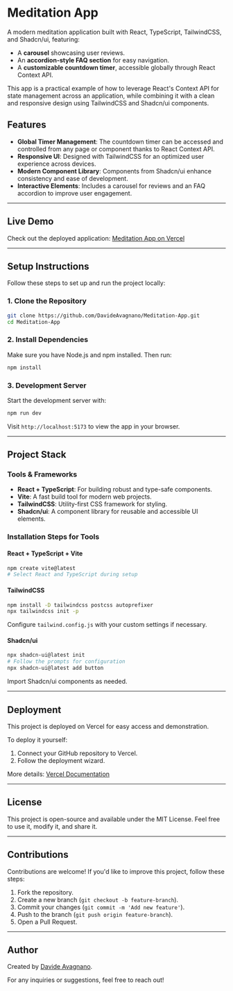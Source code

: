 # Meditation App

A modern meditation application built with React, TypeScript, TailwindCSS, and Shadcn/ui, featuring:

- A **carousel** showcasing user reviews.
- An **accordion-style FAQ section** for easy navigation.
- A **customizable countdown timer**, accessible globally through React Context API.

This app is a practical example of how to leverage React's Context API for state management across an application, while combining it with a clean and responsive design using TailwindCSS and Shadcn/ui components.

## Features

- **Global Timer Management**: The countdown timer can be accessed and controlled from any page or component thanks to React Context API.
- **Responsive UI**: Designed with TailwindCSS for an optimized user experience across devices.
- **Modern Component Library**: Components from Shadcn/ui enhance consistency and ease of development.
- **Interactive Elements**: Includes a carousel for reviews and an FAQ accordion to improve user engagement.

---

## Live Demo

Check out the deployed application: [Meditation App on Vercel](https://meditation-app-ashy.vercel.app/)

---

## Setup Instructions

Follow these steps to set up and run the project locally:

### 1. Clone the Repository

```bash
git clone https://github.com/DavideAvagnano/Meditation-App.git
cd Meditation-App
```

### 2. Install Dependencies

Make sure you have Node.js and npm installed. Then run:

```bash
npm install
```

### 3. Development Server

Start the development server with:

```bash
npm run dev
```

Visit `http://localhost:5173` to view the app in your browser.

---

## Project Stack

### Tools & Frameworks

- **React + TypeScript**: For building robust and type-safe components.
- **Vite**: A fast build tool for modern web projects.
- **TailwindCSS**: Utility-first CSS framework for styling.
- **Shadcn/ui**: A component library for reusable and accessible UI elements.

### Installation Steps for Tools

#### React + TypeScript + Vite

```bash
npm create vite@latest
# Select React and TypeScript during setup
```

#### TailwindCSS

```bash
npm install -D tailwindcss postcss autoprefixer
npx tailwindcss init -p
```

Configure `tailwind.config.js` with your custom settings if necessary.

#### Shadcn/ui

```bash
npx shadcn-ui@latest init
# Follow the prompts for configuration
npx shadcn-ui@latest add button
```

Import Shadcn/ui components as needed.

---

## Deployment

This project is deployed on Vercel for easy access and demonstration.

To deploy it yourself:

1. Connect your GitHub repository to Vercel.
2. Follow the deployment wizard.

More details: [Vercel Documentation](https://vercel.com/docs)

---

## License

This project is open-source and available under the MIT License. Feel free to use it, modify it, and share it.

---

## Contributions

Contributions are welcome! If you'd like to improve this project, follow these steps:

1. Fork the repository.
2. Create a new branch (`git checkout -b feature-branch`).
3. Commit your changes (`git commit -m 'Add new feature'`).
4. Push to the branch (`git push origin feature-branch`).
5. Open a Pull Request.

---

## Author

Created by [Davide Avagnano](https://github.com/DavideAvagnano).

For any inquiries or suggestions, feel free to reach out!
